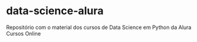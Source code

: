 # data-science-alura
Repositório com o material dos cursos de Data Science em Python da Alura Cursos Online
